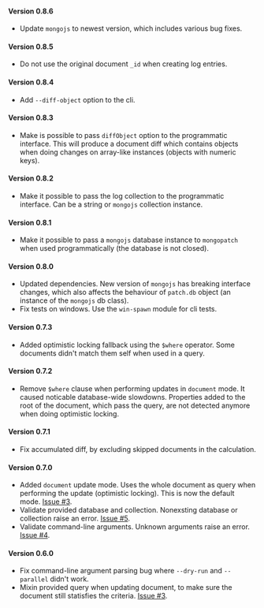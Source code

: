 #### Version 0.8.6

- Update `mongojs` to newest version, which includes various bug fixes.

#### Version 0.8.5

- Do not use the original document `_id` when creating log entries.

#### Version 0.8.4

- Add `--diff-object` option to the cli.

#### Version 0.8.3

- Make is possible to pass `diffObject` option to the programmatic interface. This will produce a document diff which contains objects when doing changes on array-like instances (objects with numeric keys).

#### Version 0.8.2

- Make it possible to pass the log collection to the programmatic interface. Can be a string or `mongojs` collection instance.

#### Version 0.8.1

- Make it possible to pass a `mongojs` database instance to `mongopatch` when used programmatically (the database is not closed).

#### Version 0.8.0

- Updated dependencies. New version of `mongojs` has breaking interface changes, which also affects the behaviour of `patch.db` object (an instance of the `mongojs` db class).
- Fix tests on windows. Use the `win-spawn` module for cli tests.

#### Version 0.7.3

- Added optimistic locking fallback using the `$where` operator. Some documents didn't match them self when used in a query.

#### Version 0.7.2

- Remove `$where` clause when performing updates in `document` mode. It caused noticable database-wide slowdowns. Properties added to the root of the document, which pass the query, are not detected anymore when doing optimistic locking.

#### Version 0.7.1

- Fix accumulated diff, by excluding skipped documents in the calculation.

#### Version 0.7.0

- Added `document` update mode. Uses the whole document as query when performing the update (optimistic locking). This is now the default mode. [Issue #3](https://github.com/debitoor/mongopatch/issues/3).
- Validate provided database and collection. Nonexsting database or collection raise an error. [Issue #5](https://github.com/debitoor/mongopatch/issues/5).
- Validate command-line arguments. Unknown arguments raise an error. [Issue #4](https://github.com/debitoor/mongopatch/issues/4).

#### Version 0.6.0

- Fix command-line argument parsing bug where `--dry-run` and `--parallel` didn't work.
- Mixin provided query when updating document, to make sure the document still statisfies the criteria. [Issue #3](https://github.com/debitoor/mongopatch/issues/3).
